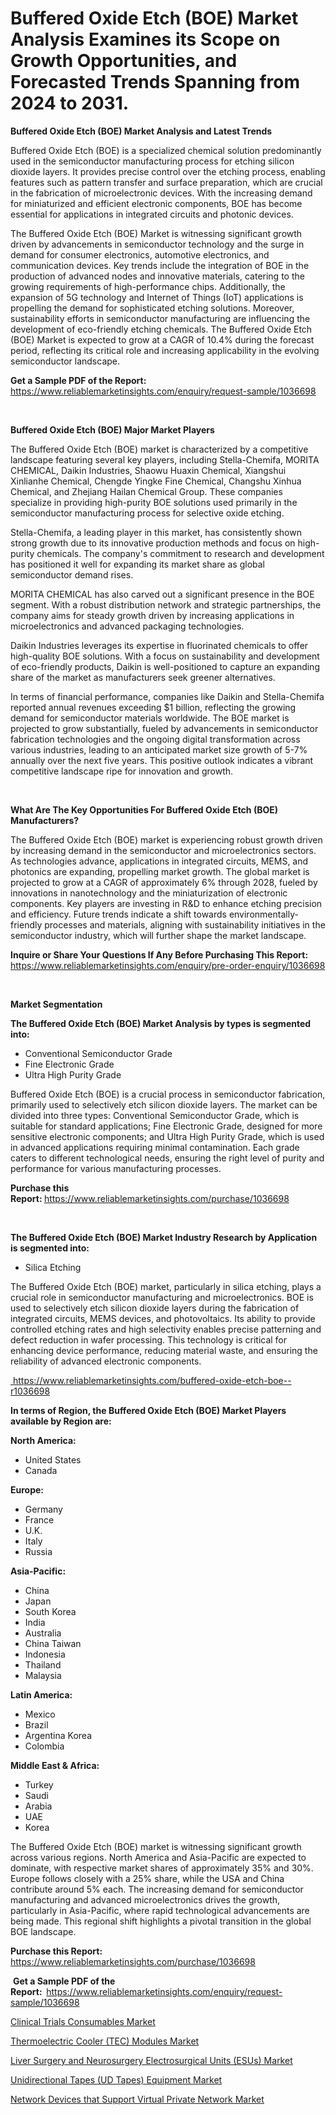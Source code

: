 <p><h1>Buffered Oxide Etch (BOE) Market Analysis Examines its Scope on Growth Opportunities, and Forecasted Trends Spanning from 2024 to 2031.</h1></p><p><strong>Buffered Oxide Etch (BOE) Market Analysis and Latest Trends</strong></p>
<p><p>Buffered Oxide Etch (BOE) is a specialized chemical solution predominantly used in the semiconductor manufacturing process for etching silicon dioxide layers. It provides precise control over the etching process, enabling features such as pattern transfer and surface preparation, which are crucial in the fabrication of microelectronic devices. With the increasing demand for miniaturized and efficient electronic components, BOE has become essential for applications in integrated circuits and photonic devices.</p><p>The Buffered Oxide Etch (BOE) Market is witnessing significant growth driven by advancements in semiconductor technology and the surge in demand for consumer electronics, automotive electronics, and communication devices. Key trends include the integration of BOE in the production of advanced nodes and innovative materials, catering to the growing requirements of high-performance chips. Additionally, the expansion of 5G technology and Internet of Things (IoT) applications is propelling the demand for sophisticated etching solutions. Moreover, sustainability efforts in semiconductor manufacturing are influencing the development of eco-friendly etching chemicals. The Buffered Oxide Etch (BOE) Market is expected to grow at a CAGR of 10.4% during the forecast period, reflecting its critical role and increasing applicability in the evolving semiconductor landscape.</p></p>
<p><strong>Get a Sample PDF of the Report:&nbsp;</strong> <a href="https://www.reliablemarketinsights.com/enquiry/request-sample/1036698?utm_campaign=1383&utm_medium=2&utm_source=Github&utm_content=ia&utm_term=11102024&utm_id=buffered-oxide-etch-boe">https://www.reliablemarketinsights.com/enquiry/request-sample/1036698</a></p>
<p>&nbsp;</p>
<p><strong>Buffered Oxide Etch (BOE) Major Market Players</strong></p>
<p><p>The Buffered Oxide Etch (BOE) market is characterized by a competitive landscape featuring several key players, including Stella-Chemifa, MORITA CHEMICAL, Daikin Industries, Shaowu Huaxin Chemical, Xiangshui Xinlianhe Chemical, Chengde Yingke Fine Chemical, Changshu Xinhua Chemical, and Zhejiang Hailan Chemical Group. These companies specialize in providing high-purity BOE solutions used primarily in the semiconductor manufacturing process for selective oxide etching.</p><p>Stella-Chemifa, a leading player in this market, has consistently shown strong growth due to its innovative production methods and focus on high-purity chemicals. The company's commitment to research and development has positioned it well for expanding its market share as global semiconductor demand rises.</p><p>MORITA CHEMICAL has also carved out a significant presence in the BOE segment. With a robust distribution network and strategic partnerships, the company aims for steady growth driven by increasing applications in microelectronics and advanced packaging technologies.</p><p>Daikin Industries leverages its expertise in fluorinated chemicals to offer high-quality BOE solutions. With a focus on sustainability and development of eco-friendly products, Daikin is well-positioned to capture an expanding share of the market as manufacturers seek greener alternatives.</p><p>In terms of financial performance, companies like Daikin and Stella-Chemifa reported annual revenues exceeding $1 billion, reflecting the growing demand for semiconductor materials worldwide. The BOE market is projected to grow substantially, fueled by advancements in semiconductor fabrication technologies and the ongoing digital transformation across various industries, leading to an anticipated market size growth of 5-7% annually over the next five years. This positive outlook indicates a vibrant competitive landscape ripe for innovation and growth.</p></p>
<p>&nbsp;</p>
<p><strong>What Are The Key Opportunities For Buffered Oxide Etch (BOE) Manufacturers?</strong></p>
<p><p>The Buffered Oxide Etch (BOE) market is experiencing robust growth driven by increasing demand in the semiconductor and microelectronics sectors. As technologies advance, applications in integrated circuits, MEMS, and photonics are expanding, propelling market growth. The global market is projected to grow at a CAGR of approximately 6% through 2028, fueled by innovations in nanotechnology and the miniaturization of electronic components. Key players are investing in R&D to enhance etching precision and efficiency. Future trends indicate a shift towards environmentally-friendly processes and materials, aligning with sustainability initiatives in the semiconductor industry, which will further shape the market landscape.</p></p>
<p><strong>Inquire or Share Your Questions If Any Before Purchasing This Report:</strong> <a href="https://www.reliablemarketinsights.com/enquiry/pre-order-enquiry/1036698?utm_campaign=1383&utm_medium=2&utm_source=Github&utm_content=ia&utm_term=11102024&utm_id=buffered-oxide-etch-boe">https://www.reliablemarketinsights.com/enquiry/pre-order-enquiry/1036698</a></p>
<p>&nbsp;</p>
<p><strong>Market Segmentation</strong></p>
<p><strong>The Buffered Oxide Etch (BOE) Market Analysis by types is segmented into:</strong></p>
<p><ul><li>Conventional Semiconductor Grade</li><li>Fine Electronic Grade</li><li>Ultra High Purity Grade</li></ul></p>
<p><p>Buffered Oxide Etch (BOE) is a crucial process in semiconductor fabrication, primarily used to selectively etch silicon dioxide layers. The market can be divided into three types: Conventional Semiconductor Grade, which is suitable for standard applications; Fine Electronic Grade, designed for more sensitive electronic components; and Ultra High Purity Grade, which is used in advanced applications requiring minimal contamination. Each grade caters to different technological needs, ensuring the right level of purity and performance for various manufacturing processes.</p></p>
<p><strong>Purchase this Report:&nbsp;</strong><a href="https://www.reliablemarketinsights.com/purchase/1036698?utm_campaign=1383&utm_medium=2&utm_source=Github&utm_content=ia&utm_term=11102024&utm_id=buffered-oxide-etch-boe">https://www.reliablemarketinsights.com/purchase/1036698</a></p>
<p>&nbsp;</p>
<p><strong>The Buffered Oxide Etch (BOE) Market Industry Research by Application is segmented into:</strong></p>
<p><ul><li>Silica Etching</li></ul></p>
<p><p>The Buffered Oxide Etch (BOE) market, particularly in silica etching, plays a crucial role in semiconductor manufacturing and microelectronics. BOE is used to selectively etch silicon dioxide layers during the fabrication of integrated circuits, MEMS devices, and photovoltaics. Its ability to provide controlled etching rates and high selectivity enables precise patterning and defect reduction in wafer processing. This technology is critical for enhancing device performance, reducing material waste, and ensuring the reliability of advanced electronic components.</p></p>
<p><a href="https://www.reliablemarketinsights.com/buffered-oxide-etch-boe--r1036698?utm_campaign=1383&utm_medium=2&utm_source=Github&utm_content=ia&utm_term=11102024&utm_id=buffered-oxide-etch-boe">&nbsp;https://www.reliablemarketinsights.com/buffered-oxide-etch-boe--r1036698</a></p>
<p><strong>In terms of Region, the Buffered Oxide Etch (BOE) Market Players available by Region are:</strong></p>
<p>
    <p> <strong> North America: </strong>
        <ul>
            <li>United States</li>
            <li>Canada</li>
        </ul>
        </p> 
    <p> <strong> Europe: </strong>
        <ul>
            <li>Germany</li>
            <li>France</li>
            <li>U.K.</li>
            <li>Italy</li>
            <li>Russia</li>
        </ul>
        </p> 
    <p> <strong> Asia-Pacific: </strong>
        <ul>
            <li>China</li>
            <li>Japan</li>
            <li>South Korea</li>
            <li>India</li>
            <li>Australia</li>
            <li>China Taiwan</li>
            <li>Indonesia</li>
            <li>Thailand</li>
            <li>Malaysia</li>
        </ul>
        </p> 
    <p> <strong> Latin America: </strong>
        <ul>
            <li>Mexico</li>
            <li>Brazil</li>
            <li>Argentina Korea</li>
            <li>Colombia</li>
        </ul>
        </p> 
    <p> <strong> Middle East & Africa: </strong>
        <ul>
            <li>Turkey</li>
            <li>Saudi</li>
            <li>Arabia</li>
            <li>UAE</li>
            <li>Korea</li>
        </ul>
    </p>
    </p>
<p><p>The Buffered Oxide Etch (BOE) market is witnessing significant growth across various regions. North America and Asia-Pacific are expected to dominate, with respective market shares of approximately 35% and 30%. Europe follows closely with a 25% share, while the USA and China contribute around 5% each. The increasing demand for semiconductor manufacturing and advanced microelectronics drives the growth, particularly in Asia-Pacific, where rapid technological advancements are being made. This regional shift highlights a pivotal transition in the global BOE landscape.</p></p>
<p><strong>Purchase this Report: </strong><a href="https://www.reliablemarketinsights.com/purchase/1036698?utm_campaign=1383&utm_medium=2&utm_source=Github&utm_content=ia&utm_term=11102024&utm_id=buffered-oxide-etch-boe">https://www.reliablemarketinsights.com/purchase/1036698</a></p>
<p>&nbsp;<strong>Get a Sample PDF of the Report:&nbsp;&nbsp;</strong><a href="https://www.reliablemarketinsights.com/enquiry/request-sample/1036698?utm_campaign=1383&utm_medium=2&utm_source=Github&utm_content=ia&utm_term=11102024&utm_id=buffered-oxide-etch-boe">https://www.reliablemarketinsights.com/enquiry/request-sample/1036698</a></p>
<p><strong></strong></p>
<p><p><a href="https://www.linkedin.com/pulse/clinical-trials-consumables-market-research-report-2024--k7fjf?utm_campaign=1383&utm_medium=2&utm_source=Github&utm_content=ia&utm_term=11102024&utm_id=buffered-oxide-etch-boe">Clinical Trials Consumables Market</a></p><p><a href="https://www.linkedin.com/pulse/thermoelectric-cooler-tec-modules-market-evolution-regional-hwsve?utm_campaign=1383&utm_medium=2&utm_source=Github&utm_content=ia&utm_term=11102024&utm_id=buffered-oxide-etch-boe">Thermoelectric Cooler (TEC) Modules Market</a></p><p><a href="https://www.linkedin.com/pulse/liver-surgery-neurosurgery-electrosurgical-units-esus-uf1hc?utm_campaign=1383&utm_medium=2&utm_source=Github&utm_content=ia&utm_term=11102024&utm_id=buffered-oxide-etch-boe">Liver Surgery and Neurosurgery Electrosurgical Units (ESUs) Market</a></p><p><a href="https://www.linkedin.com/pulse/unidirectional-tapes-ud-equipment-market-ecosystem-competitive-maoqe?utm_campaign=1383&utm_medium=2&utm_source=Github&utm_content=ia&utm_term=11102024&utm_id=buffered-oxide-etch-boe">Unidirectional Tapes (UD Tapes) Equipment Market</a></p><p><a href="https://issuu.com/reportprime-2/docs/network-devices-that-support-virtua_33dae0085bd479?utm_campaign=1383&utm_medium=2&utm_source=Github&utm_content=ia&utm_term=11102024&utm_id=buffered-oxide-etch-boe">Network Devices that Support Virtual Private Network Market</a></p></p>